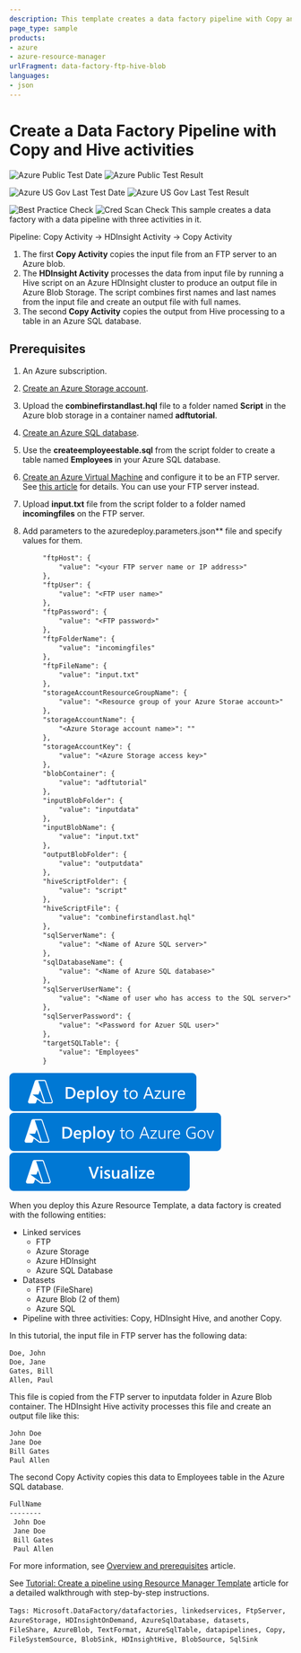 ```yaml
---
description: This template creates a data factory pipeline with Copy and HDInsight Hive activities.
page_type: sample
products:
- azure
- azure-resource-manager
urlFragment: data-factory-ftp-hive-blob
languages:
- json
---
```

# Create a Data Factory Pipeline with Copy and Hive activities

![Azure Public Test Date](https://azurequickstartsservice.blob.core.windows.net/badges/quickstarts/microsoft.datafactory/data-factory-ftp-hive-blob/PublicLastTestDate.svg)
![Azure Public Test Result](https://azurequickstartsservice.blob.core.windows.net/badges/quickstarts/microsoft.datafactory/data-factory-ftp-hive-blob/PublicDeployment.svg)

![Azure US Gov Last Test Date](https://azurequickstartsservice.blob.core.windows.net/badges/quickstarts/microsoft.datafactory/data-factory-ftp-hive-blob/FairfaxLastTestDate.svg)
![Azure US Gov Last Test Result](https://azurequickstartsservice.blob.core.windows.net/badges/quickstarts/microsoft.datafactory/data-factory-ftp-hive-blob/FairfaxDeployment.svg)

![Best Practice Check](https://azurequickstartsservice.blob.core.windows.net/badges/quickstarts/microsoft.datafactory/data-factory-ftp-hive-blob/BestPracticeResult.svg)
![Cred Scan Check](https://azurequickstartsservice.blob.core.windows.net/badges/quickstarts/microsoft.datafactory/data-factory-ftp-hive-blob/CredScanResult.svg)
This sample creates a data factory with a data pipeline with three activities in it.

Pipeline: Copy Activity -> HDInsight Activity -> Copy Activity

1. The first **Copy Activity** copies the input file from an FTP server to an Azure blob.
2. The **HDInsight Activity** processes the data from input file by running a Hive script on an Azure HDInsight cluster to produce an output file in Azure Blob Storage. The script combines first names and last names from the input file and create an output file with full names.
3. The second **Copy Activity** copies the output from Hive processing to a table in an Azure SQL database.

## Prerequisites

1. An Azure subscription.
1. [Create an Azure Storage account](https://docs.microsoft.com/azure/storage/storage-create-storage-account#create-a-storage-account).
1. Upload the **combinefirstandlast.hql** file to a folder named **Script** in the Azure blob storage in a container named **adftutorial**.
1. [Create an Azure SQL database](https://docs.microsoft.com/azure/sql-database/sql-database-get-started).
1. Use the **createemployeestable.sql** from the script folder to create a table named **Employees** in your Azure SQL database.
1. [Create an Azure Virtual Machine](https://docs.microsoft.com/azure/virtual-machines/virtual-machines-windows-hero-tutorial) and configure it to be an FTP server. See [this article](http://itq.nl/walkthrough-hosting-ftp-on-iis-7-5-a-windows-azure-vm-2/) for details. You can use your FTP server instead.
1. Upload **input.txt** file from the script folder to a folder named **incomingfiles** on the FTP server.
1. Add parameters to the azuredeploy.parameters.json** file and specify values for them.
      	
			"ftpHost": {
	      		"value": "<your FTP server name or IP address>"
    		},
	    	"ftpUser": {
	      		"value": "<FTP user name>"
    		},
	    	"ftpPassword": {
	      		"value": "<FTP password>"
	    	},
	    	"ftpFolderName": {
	      		"value": "incomingfiles"
	    	},
	    	"ftpFileName": {
	      		"value": "input.txt"
    		},
	    	"storageAccountResourceGroupName": {
	      		"value": "<Resource group of your Azure Storae account>"
	    	},
	    	"storageAccountName": {
	      		"<Azure Storage account name>": ""
	    	},
	    	"storageAccountKey": {
	      		"value": "<Azure Storage access key>"
	    	},
	    	"blobContainer": {
	      		"value": "adftutorial"
	    	},
	    	"inputBlobFolder": {
	      		"value": "inputdata"
	    	},
	    	"inputBlobName": {
	    	  	"value": "input.txt"
		    },
	    	"outputBlobFolder": {
	      		"value": "outputdata"
	    	},
	    	"hiveScriptFolder": {
	      		"value": "script"
	    	},
	    	"hiveScriptFile": {
	      		"value": "combinefirstandlast.hql"
	    	},
    		"sqlServerName": {
	      		"value": "<Name of Azure SQL server>"
	    	},
	    	"sqlDatabaseName": {
	      		"value": "<Name of Azure SQL database>"
	    	},
	    	"sqlServerUserName": {
	      		"value": "<Name of user who has access to the SQL server>"
	    	},
	    	"sqlServerPassword": {
	      		"value": "<Password for Azuer SQL user>"
	    	},
	    	"targetSQLTable": {
	      		"value": "Employees"
	    	}
	
[![Deploy To Azure](https://raw.githubusercontent.com/Azure/azure-quickstart-templates/master/1-CONTRIBUTION-GUIDE/images/deploytoazure.svg?sanitize=true)](https://portal.azure.com/#create/Microsoft.Template/uri/https%3A%2F%2Fraw.githubusercontent.com%2FAzure%2Fazure-quickstart-templates%2Fmaster%2Fquickstarts%2Fmicrosoft.datafactory%2Fdata-factory-ftp-hive-blob%2Fazuredeploy.json)
[![Deploy To Azure US Gov](https://raw.githubusercontent.com/Azure/azure-quickstart-templates/master/1-CONTRIBUTION-GUIDE/images/deploytoazuregov.svg?sanitize=true)](https://portal.azure.us/#create/Microsoft.Template/uri/https%3A%2F%2Fraw.githubusercontent.com%2FAzure%2Fazure-quickstart-templates%2Fmaster%2Fquickstarts%2Fmicrosoft.datafactory%2Fdata-factory-ftp-hive-blob%2Fazuredeploy.json)
[![Visualize](https://raw.githubusercontent.com/Azure/azure-quickstart-templates/master/1-CONTRIBUTION-GUIDE/images/visualizebutton.svg?sanitize=true)](http://armviz.io/#/?load=https%3A%2F%2Fraw.githubusercontent.com%2FAzure%2Fazure-quickstart-templates%2Fmaster%2Fquickstarts%2Fmicrosoft.datafactory%2Fdata-factory-ftp-hive-blob%2Fazuredeploy.json)

When you deploy this Azure Resource Template, a data factory is created with the following entities:

- Linked services
  - FTP
  - Azure Storage
  - Azure HDInsight
  - Azure SQL Database
- Datasets
  - FTP (FileShare)
  - Azure Blob (2 of them)
  - Azure SQL
- Pipeline with three activities: Copy, HDInsight Hive, and another Copy.

In this tutorial, the input file in FTP server has the following data:

	Doe, John
	Doe, Jane
	Gates, Bill
	Allen, Paul

This file is copied from the FTP server to inputdata folder in Azure Blob container. The HDInsight Hive activity processes this file and create an output file like this:

	John Doe
	Jane Doe
	Bill Gates
	Paul Allen

The second Copy Activity copies this data to Employees table in the Azure SQL database.

	FullName
	--------
	 John Doe
	 Jane Doe
	 Bill Gates
	 Paul Allen

For more information, see [Overview and prerequisites](https://azure.microsoft.com/documentation/articles/data-factory-build-your-first-pipeline/) article.

See [Tutorial: Create a pipeline using Resource Manager Template](https://azure.microsoft.com/documentation/articles/data-factory-build-your-first-pipeline-using-arm/) article for a detailed walkthrough with step-by-step instructions.

`Tags: Microsoft.DataFactory/datafactories, linkedservices, FtpServer, AzureStorage, HDInsightOnDemand, AzureSqlDatabase, datasets, FileShare, AzureBlob, TextFormat, AzureSqlTable, datapipelines, Copy, FileSystemSource, BlobSink, HDInsightHive, BlobSource, SqlSink`
